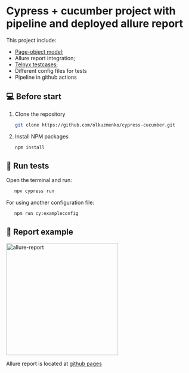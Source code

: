 # Cypress + cucumber project with pipeline and deployed allure report 
This project include:
* [Page-object model](https://github.com/olkuzmenko/cypress-cucumber/tree/main/cypress/pages);
* Allure report integration;
* [Telnyx testcases](https://docs.google.com/spreadsheets/d/1txkUXqcgYBMX_Fvzjs5kO6ucp9So8Man/edit?usp=sharing&ouid=103157245924113355391&rtpof=true&sd=true);
* Different config files for tests
* Pipeline in github actions

## 💻 Before start
1. Clone the repository 
   ```sh
   git clone https://github.com/olkuzmenko/cypress-cucumber.git
   ```
2. Install NPM packages
    ```sh
   npm install
   ```
## 🚀 Run tests
Open the terminal and run:
```sh
   npx cypress run 
   ```
For using another configuration file:
```sh
   npm run cy:exampleconfig  
   ```
## 🚀 Report example 
<a href="https://ibb.co/0sTT2pn"><img src="https://i.ibb.co/xFWWLK2/allure-report.png" alt="allure-report" width="300"></a>

Allure report is located at [github pages](https://olkuzmenko.github.io/cypress-cucumber/)


